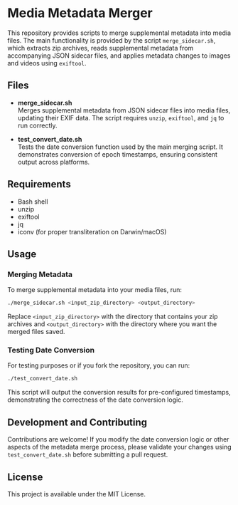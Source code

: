 # Media Metadata Merger

This repository provides scripts to merge supplemental metadata into media files. The main functionality is provided by the script `merge_sidecar.sh`, which extracts zip archives, reads supplemental metadata from accompanying JSON sidecar files, and applies metadata changes to images and videos using `exiftool`.

## Files

- **merge_sidecar.sh**  
  Merges supplemental metadata from JSON sidecar files into media files, updating their EXIF data. The script requires `unzip`, `exiftool`, and `jq` to run correctly.

- **test_convert_date.sh**  
  Tests the date conversion function used by the main merging script. It demonstrates conversion of epoch timestamps, ensuring consistent output across platforms.


## Requirements

- Bash shell
- unzip
- exiftool
- jq
- iconv (for proper transliteration on Darwin/macOS)

## Usage

### Merging Metadata

To merge supplemental metadata into your media files, run:

```bash
./merge_sidecar.sh <input_zip_directory> <output_directory>
```

Replace `<input_zip_directory>` with the directory that contains your zip archives and `<output_directory>` with the directory where you want the merged files saved.

### Testing Date Conversion

For testing purposes or if you fork the repository, you can run:

```bash
./test_convert_date.sh
```

This script will output the conversion results for pre-configured timestamps, demonstrating the correctness of the date conversion logic.

## Development and Contributing

Contributions are welcome! If you modify the date conversion logic or other aspects of the metadata merge process, please validate your changes using `test_convert_date.sh` before submitting a pull request.

## License

This project is available under the MIT License.
